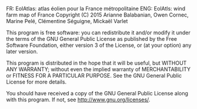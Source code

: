 FR: EolAtlas: atlas éolien pour la France métropolitaine
ENG: EolAtls: wind farm map of France
Copyright (C) 2015 Arianne Balabanian, Owen Cornec, Marine Pelé, Clémentine Séguigne, Mickaël Varlet

This program is free software: you can redistribute it and/or modify
it under the terms of the GNU General Public License as published by
the Free Software Foundation, either version 3 of the License, or
(at your option) any later version.

This program is distributed in the hope that it will be useful,
but WITHOUT ANY WARRANTY; without even the implied warranty of
MERCHANTABILITY or FITNESS FOR A PARTICULAR PURPOSE.  See the
GNU General Public License for more details.

You should have received a copy of the GNU General Public License
along with this program.  If not, see <http://www.gnu.org/licenses/>.
